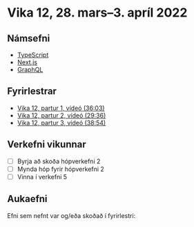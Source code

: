 # Vika 12, 28. mars–3. apríl 2022

## Námsefni

* [TypeScript](../namsefni/16.typescript/readme.md)
* [Next.js](../namsefni/17.nextjs/readme.md)
* [GraphQL](../namsefni/18.graphql/readme.md)

## Fyrirlestrar

* [Vika 12, partur 1, vídeó (36:03)](https://youtu.be/SU_CCh6hR0E)
* [Vika 12, partur 2, vídeó (29:36)](https://youtu.be/HwWRt8nIYJ8)
* [Vika 12, partur 3, vídeó (38:54)](https://youtu.be/PVvZEBiq6hk)

## Verkefni vikunnar

* [ ] Byrja að skoða hópverkefni 2
* [ ] Mynda hóp fyrir hópverkefni 2
* [ ] Vinna í verkefni 5

## Aukaefni

Efni sem nefnt var og/eða skoðað í fyrirlestri:
